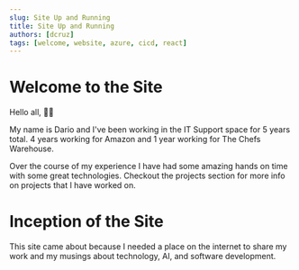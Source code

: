 ```yaml
---
slug: Site Up and Running
title: Site Up and Running
authors: [dcruz]
tags: [welcome, website, azure, cicd, react]
---
```


# Welcome to the Site

Hello all, 👋🏽

My name is Dario and I've been working in the IT Support space for 5 years total. 4 years working for Amazon and 1 year working for The Chefs Warehouse.

Over the course of my experience I have had some amazing hands on time with some great technologies. Checkout the projects section for more info on projects that I have worked on.

# Inception of the Site
This site came about because I needed a place on the internet to share my work and my musings about technology, AI, and software development.



